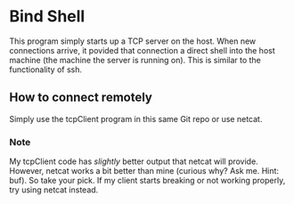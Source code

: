 # Bind Shell

This program simply starts up a TCP server on the host. When new connections arrive, it povided that connection a direct shell into the host machine (the machine the server is running on). This is similar to the functionality of ssh. 

## How to connect remotely 
Simply use the tcpClient program in this same Git repo or use netcat. 

### Note
My tcpClient code has *slightly* better output that netcat will provide. However, netcat works a bit better than mine (curious why? Ask me. Hint: buf). So take your pick. If my client starts breaking or not working properly, try using netcat instead. 
